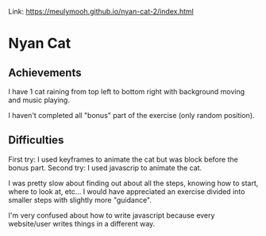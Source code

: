 Link: https://meulymooh.github.io/nyan-cat-2/index.html

# Nyan Cat

## Achievements

I have 1 cat raining from top left to bottom right with background moving and music playing.

I haven't completed all "bonus" part of the exercise (only random position).

## Difficulties

First try: I used keyframes to animate the cat but was block before the bonus part.
Second try: I used javascrip to animate the cat.

I was pretty slow about finding out about all the steps, knowing how to start, where to look at, etc... I would have appreciated an exercise divided into smaller steps with slightly more "guidance".

I'm very confused about how to write javascript because every website/user writes things in a different way. 